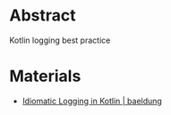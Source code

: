 # Abstract

Kotlin logging best practice

# Materials

* [Idiomatic Logging in Kotlin | baeldung](https://www.baeldung.com/kotlin/logging)
